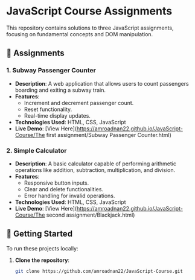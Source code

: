 # JavaScript Course Assignments

This repository contains solutions to three JavaScript assignments, focusing on fundamental concepts and DOM manipulation.

## 📁 Assignments

### 1. Subway Passenger Counter

- **Description**: A web application that allows users to count passengers boarding and exiting a subway train.
- **Features**:
  - Increment and decrement passenger count.
  - Reset functionality.
  - Real-time display updates.
- **Technologies Used**: HTML, CSS, JavaScript
- **Live Demo**: [View Here](https://amroadnan22.github.io/JavaScript-Course/The first assignment/Subway Passenger Counter.html)

### 2. Simple Calculator

- **Description**: A basic calculator capable of performing arithmetic operations like addition, subtraction, multiplication, and division.
- **Features**:
  - Responsive button inputs.
  - Clear and delete functionalities.
  - Error handling for invalid operations.
- **Technologies Used**: HTML, CSS, JavaScript
- **Live Demo**: [View Here](https://amroadnan22.github.io/JavaScript-Course/The second assignment/Blackjack.html)

## 🚀 Getting Started

To run these projects locally:

1. **Clone the repository**:
   ```bash
   git clone https://github.com/amroadnan22/JavaScript-Course.git

